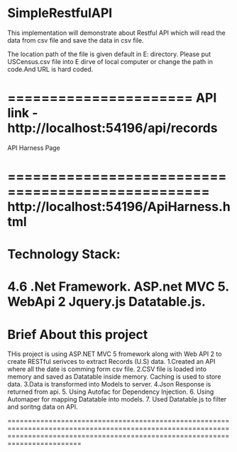 # SimpleRestfulAPI
This implementation will demonstrate about Restful API which will read the data from csv file and save the data in csv file.

The location path of the file is given default in E: directory. Please put USCensus.csv file into E dirve of local computer or change
the path in code.And URL is hard coded.


====================== 
API link - http://localhost:54196/api/records 
==============================================



API Harness Page

==================================================
http://localhost:54196/ApiHarness.html
==================================================

Technology Stack:
==============================================================================================
4.6 .Net Framework.
ASP.net MVC 5.
WebApi 2
Jquery.js
Datatable.js.
================================================================================================= 



Brief About this project
===================================================================================================

THis project is using ASP.NET MVC 5 fromework along with Web API 2 to create RESTful serivces to extract Records (U.S) data.
1.Created an API where all the date is comming form csv file. 
2.CSV file is loaded into memory and saved as Datatable inside memory.
Caching is used to store data.
3.Data is transformed into Models to server.
4.Json Response is returned from api. 
5. Using Autofac for Dependency Injection.
6. Using Automaper for mapping Datatable into models.
7. Used Datatable.js to filter and soritng data on API.



====================================================================================================================================================================================

